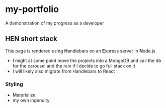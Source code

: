 # my-portfolio
A demonstration of my progress as a developer
## HEN short stack
This page is rendered using **H**andlebars on an **E**xpress server in **N**ode.js
- I might at some point move the projects into a MongoDB and call the db for the carousel and the rain if I decide to go full stack on it
- I will likely also migrate from Handlebars to React
### Styling
- Materialize
- my own ingenuity

